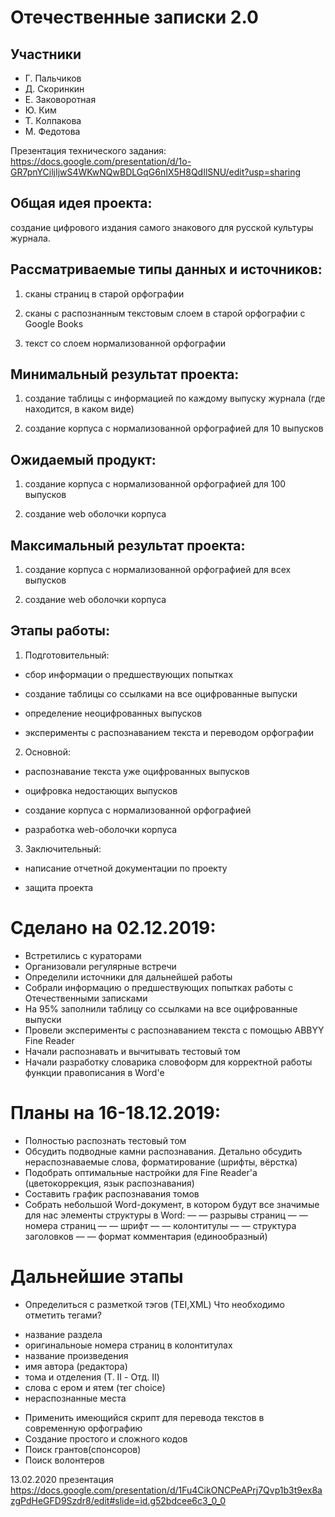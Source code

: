 # Отечественные записки 2.0
## Участники
* Г. Пальчиков
* Д. Скоринкин
* Е. Заковоротная
* Ю. Ким
* Т. Колпакова
* М. Федотова

Презентация технического задания: https://docs.google.com/presentation/d/1o-GR7pnYCiljIjwS4WKwNQwBDLGqG6nIX5H8QdIlSNU/edit?usp=sharing

## Общая идея проекта:
создание цифрового издания самого знакового для русской культуры журнала.

## Рассматриваемые типы данных и источников:
1. сканы страниц в старой орфографии

2. сканы с распознанным текстовым слоем в старой орфографии с Google Books

3. текст со слоем нормализованной орфографии

## Минимальный результат проекта:
1. создание таблицы с информацией по каждому выпуску журнала (где находится, в каком виде)

2. создание корпуса с нормализованной орфографией для 10 выпусков

## Ожидаемый продукт:
1. создание корпуса с нормализованной орфографией для 100 выпусков

2. создание  web оболочки корпуса

## Максимальный результат проекта:
1. создание корпуса с нормализованной орфографией для всех выпусков

2. создание  web оболочки корпуса

## Этапы работы:
1. Подготовительный:

* сбор информации о предшествующих попытках

* создание таблицы со ссылками на все оцифрованные выпуски

* определение неоцифрованных выпусков

* эксперименты с распознаванием текста и переводом орфографии

2. Основной:

* распознавание текста уже оцифрованных выпусков

* оцифровка недостающих выпусков

* создание корпуса с нормализованной орфографией

* разработка web-оболочки корпуса

3. Заключительный:

* написание отчетной документации по проекту

* защита проекта

# Сделано на 02.12.2019:

* Встретились с кураторами
* Организовали регулярные встречи
* Определили источники для дальнейшей работы
* Собрали информацию о предшествующих попытках работы с Отечественными записками
* На 95% заполнили таблицу со ссылками на все оцифрованные выпуски
* Провели эксперименты с распознаванием текста с помощью ABBYY Fine Reader
* Начали распознавать и вычитывать тестовый том
* Начали разработку словарика словоформ для корректной работы функции правописания в Word'e

# Планы на 16-18.12.2019: 
* Полностью распознать тестовый том
* Обсудить подводные камни распознавания. Детально обсудить нераспознаваемые слова, форматирование (шрифты, вёрстка)
* Подобрать оптимальные настройки для Fine Reader'a (цветокоррекция, язык распознавания)
* Составить график распознавания томов
* Собрать небольшой Word-документ, в котором будут все значимые для нас элементы структуры в Word:
 — — разрывы страниц
— — номера страниц
— — шрифт
— — колонтитулы
— — структура заголовков
— — формат комментария (единообразный)


# Дальнейшие этапы
* Определиться с разметкой тэгов (TEI,XML)
Что необходимо отметить тегами?
- название раздела
- оригинальноые номера страниц в колонтитулах
- название произведения
- имя автора (редактора)
- тома и отделения (Т. II - Отд. II)
- слова с ером и ятем (тег choice)
- нераспознанные места
* Применить имеющийся скрипт для перевода текстов в современную орфографию
* Создание простого и сложного кодов
* Поиск грантов(спонсоров)
* Поиск волонтеров

13.02.2020 презентация https://docs.google.com/presentation/d/1Fu4CikONCPeAPrj7Qvp1b3t9ex8azgPdHeGFD9Szdr8/edit#slide=id.g52bdcee6c3_0_0
